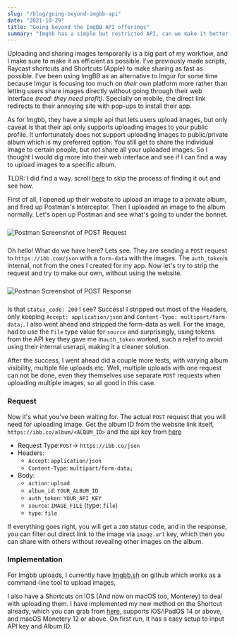 ```yaml
---
slug: "/blog/going-beyond-imgbb-api"
date: "2021-10-29"
title: "Going beyond the ImgBB API offerings"
summary: "Imgbb has a simple but restricted API, can we make it better?"
---
```


Uploading and sharing images temporarily is a big part of my workflow, and I make sure to make it as efficient as possible. I've previously made scripts, Raycast shortcuts and Shortcuts (Apple) to make sharing as fast as possible. I've been using ImgBB as an alternative to Imgur for some time because Imgur is focusing too much on *their* own platform more rather than letting users share images directly without going through their web interface *(read: they need profit)*. Specially on mobile, the direct link redirects to their annoying site with pop-ups to install their app.

As for Imgbb, they have a simple api that lets users upload images, but only caveat is that their api only supports uploading images to your public profile. It unfortunately does not support uploading images to public/private album which is my preferred option. You still get to share the individual image to certain people, but *not* share all your uploaded images. So I thought I would dig more into their web interface and see if I can find a way to upload images to a specific album.

TLDR: I did find a way. scroll [here](#Request) to skip the process of finding it out and see how.


First of all, I opened up their website to upload an image to a private album, and fired up Postman's Interceptor. Then I uploaded an image to the album normally. Let's open up Postman and see what's going to under the bonnet.

<img src="../../blogassets/post-3_1.png" alt="Postman Screenshot of POST Request" class="container" style="zoom:100%;margin-top:10px;margin-bottom:10px;" />

Oh hello! What do we have here? Lets see. They are sending a `POST` request to `https://ibb.com/json` with a `form-data` with the images. The `auth_token`is internal, not from the ones I created for my app. Now let's try to strip the request and try to make our own, without using the website.


<img src="../../blogassets/post-3_2.png" alt="Postman Screenshot of POST Response" class="container" style="zoom:100%;margin-top:10px;margin-bottom:10px;" />


Is that `status_code: 200` I see? Success! I stripped out most of the Headers, only keeping `Accept: application/json` and `Content-Type: multipart/form-data;`. I also went ahead and stripped the form-data as well. For the image, had to use the `File` type value for `source` and surprisingly, using tokens from the API key they gave me in`auth_token` worked, such a relief to avoid using their internal userapi, making it a cleaner solution.

After the success, I went ahead did a couple more tests, with varying album visibility, multiple file uploads etc. Well, multiple uploads with one request can not be done, even they themselves use separate `POST` requests when uploading multiple images, so all good in this case.

### Request

Now it's what you've been waiting for. The actual `POST` request that you will need for uploading image. Get the album ID from the website link itself, `https://ibb.co/album/<ALBUM_ID>` and the api key from [here](https://api.imgbb.com/)

* Request Type:`POST`-> `https://ibb.co/json`
* Headers:
  * `Accept`: `application/json`
  * `Content-Type`: `multipart/form-data;`
* Body:
  * `action`: `upload`
  * `album_id`: `YOUR_ALBUM_ID`
  * `auth_token`: `YOUR_API_KEY`
  * `source`: `IMAGE_FILE` (type: `file`)
  * `type`: `file`

If everything goes right, you will get a `200` status code, and in the response, you can filter out direct link to the image via `image.url` key, which then you can share with others without revealing other images on the album.

### Implementation

For Imgbb uploads, I currently have [Imgbb.sh](https://github.com/i3p9/Imgbb.sh) on github which works as a command-line tool to upload images,

I also have a Shortcuts on iOS (And now on macOS too, Monterey) to deal with uploading them. I have implemented my new method on the Shortcut already, which you can grab from [here](https://www.icloud.com/shortcuts/0d75372f52ab4fd198025ff4361b42dd), supports iOS/iPadOS 14 or above, and macOS Monetery 12 or above. On first run, it has a easy setup to input API key and Album ID.

